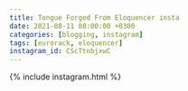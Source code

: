 ```yaml
---
title: Tongue Forged From Eloquencer insta
date: 2021-08-11 08:00:00 +0300
categories: [blogging, instagram]
tags: [eurorack, eloquencer]
instagram_id: CScTtnbjxwC
---
```


{% include instagram.html %}